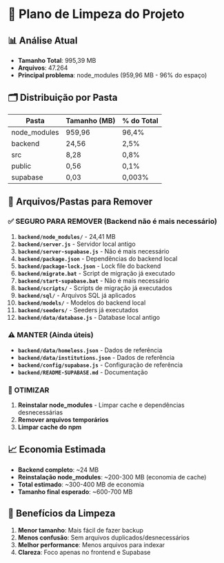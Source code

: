 # 🧹 Plano de Limpeza do Projeto

## 📊 Análise Atual
- **Tamanho Total**: 995,39 MB
- **Arquivos**: 47.264
- **Principal problema**: node_modules (959,96 MB - 96% do espaço)

## 🗂️ Distribuição por Pasta
| Pasta | Tamanho (MB) | % do Total |
|-------|-------------|------------|
| node_modules | 959,96 | 96,4% |
| backend | 24,56 | 2,5% |
| src | 8,28 | 0,8% |
| public | 0,56 | 0,1% |
| supabase | 0,03 | 0,003% |

## 🎯 Arquivos/Pastas para Remover

### ✅ SEGURO PARA REMOVER (Backend não é mais necessário)
1. **`backend/node_modules/`** - 24,41 MB
2. **`backend/server.js`** - Servidor local antigo
3. **`backend/server-supabase.js`** - Não é mais necessário
4. **`backend/package.json`** - Dependências do backend local
5. **`backend/package-lock.json`** - Lock file do backend
6. **`backend/migrate.bat`** - Script de migração já executado
7. **`backend/start-supabase.bat`** - Não é mais necessário
8. **`backend/scripts/`** - Scripts de migração já executados
9. **`backend/sql/`** - Arquivos SQL já aplicados
10. **`backend/models/`** - Modelos do backend local
11. **`backend/seeders/`** - Seeders já executados
12. **`backend/data/database.js`** - Database local antigo

### ⚠️ MANTER (Ainda úteis)
- **`backend/data/homeless.json`** - Dados de referência
- **`backend/data/institutions.json`** - Dados de referência
- **`backend/config/supabase.js`** - Configuração de referência
- **`backend/README-SUPABASE.md`** - Documentação

### 🔄 OTIMIZAR
1. **Reinstalar node_modules** - Limpar cache e dependências desnecessárias
2. **Remover arquivos temporários**
3. **Limpar cache do npm**

## 📈 Economia Estimada
- **Backend completo**: ~24 MB
- **Reinstalação node_modules**: ~200-300 MB (economia de cache)
- **Total estimado**: ~300-400 MB de economia
- **Tamanho final esperado**: ~600-700 MB

## 🚀 Benefícios da Limpeza
1. **Menor tamanho**: Mais fácil de fazer backup
2. **Menos confusão**: Sem arquivos duplicados/desnecessários
3. **Melhor performance**: Menos arquivos para indexar
4. **Clareza**: Foco apenas no frontend e Supabase